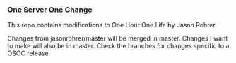 ### One Server One Change
This repo contains modifications to One Hour One Life by Jason Rohrer.

Changes from jasonrohrer/master will be merged in master. Changes I want to make will also be in master.
Check the branches for changes specific to a OSOC release.
